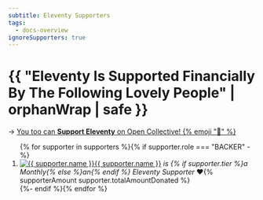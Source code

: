 ```yaml
---
subtitle: Eleventy Supporters
tags:
  - docs-overview
ignoreSupporters: true
---
```

# {{ "Eleventy Is Supported Financially By The Following Lovely People" | orphanWrap | safe }}

→ <a href="https://opencollective.com/11ty" class="elv-externalexempt">You too can <strong>Support Eleventy</strong> on Open Collective! {% emoji "🎁" %}</a>

<ol class="facepile">
{% for supporter in supporters %}{% if supporter.role === "BACKER" -%}
	<li><a href="{{ supporter.profile }}" class="elv-externalexempt"><img src="{% if supporter.imageSlug %}{{ supporter.imageSlug }}.jpg{% else %}/img/default-avatar.png{% endif %}" alt="{{ supporter.name }}" loading="lazy" class="avatar">{{ supporter.name }}<!--for {% if supporter.currency === "USD" %}${% endif %}{{ supporter.totalAmountDonated }}--></a><em> is {% if supporter.tier %}a  Monthly{% else %}an{% endif %} Eleventy Supporter</em> ❤️{% supporterAmount supporter.totalAmountDonated %}</li>
{%- endif %}{% endfor %}
</ol>